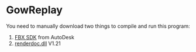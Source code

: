 # GowReplay

You need to manually download two things to compile and run this program:

1. [FBX SDK](https://www.autodesk.com/developer-network/platform-technologies/fbx-sdk-2020-2-1) from AutoDesk
2. [renderdoc.dll](https://renderdoc.org/) V1.21
